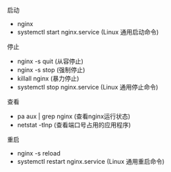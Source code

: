 启动
- nginx
- systemctl start nginx.service  (Linux 通用启动命令)

停止
- nginx -s quit  (从容停止)
- nginx -s stop  (强制停止)
- killall nginx  (暴力停止)
- systemctl stop nginx.service  (Linux 通用停止命令)

查看
- pa aux | grep nginx  (查看nginx运行状态)
- netstat -tlnp  (查看端口号占用的应用程序)

重启
- nginx -s reload
- systemctl restart nginx.service  (Linux 通用重启命令)